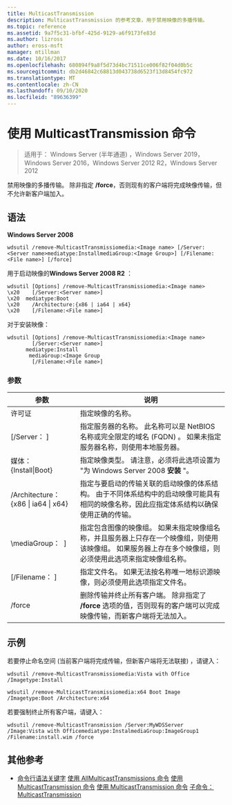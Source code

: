 ```yaml
---
title: MulticastTransmission
description: MulticastTransmission 的参考文章，用于禁用映像的多播传输。
ms.topic: reference
ms.assetid: 9a7f5c31-bfbf-425d-9129-a6f9173fe83d
ms.author: lizross
author: eross-msft
manager: mtillman
ms.date: 10/16/2017
ms.openlocfilehash: 680894f9a8f5d73d4bc71511ce006f82f04d0b5c
ms.sourcegitcommit: db2d46842c68813d043738d6523f13d8454fc972
ms.translationtype: MT
ms.contentlocale: zh-CN
ms.lasthandoff: 09/10/2020
ms.locfileid: "89636399"
---
```

# <a name="using-the-remove-multicasttransmission-command"></a>使用 MulticastTransmission 命令

> 适用于： Windows Server (半年通道) ，Windows Server 2019，Windows Server 2016，Windows Server 2012 R2，Windows Server 2012

禁用映像的多播传输。 除非指定 **/force**，否则现有的客户端将完成映像传输，但不允许新客户端加入。

## <a name="syntax"></a>语法
**Windows Server 2008**
```
wdsutil /remove-MulticastTransmissiomedia:<Image name> [/Server:<Server name>mediatype:InstallmediaGroup:<Image Group>] [/Filename:<File name>] [/force]
```
用于启动映像的**Windows Server 2008 R2** ：
```
wdsutil [Options] /remove-MulticastTransmissiomedia:<Image name>
\x20    [/Server:<Server name>]
\x20  mediatype:Boot
\x20    /Architecture:{x86 | ia64 | x64}
\x20    [/Filename:<File name>]
```
对于安装映像：
```
wdsutil [Options] /remove-MulticastTransmissiomedia:<Image name>
        [/Server:<Server name>]
      mediatype:Install
       mediaGroup:<Image Group
        [/Filename:<File name>]
```
### <a name="parameters"></a>参数
|参数|说明|
|-------|--------|
许可证<Image name>|指定映像的名称。|
|[/Server： <Server name> ]|指定服务器的名称。 此名称可以是 NetBIOS 名称或完全限定的域名 (FQDN) 。 如果未指定服务器名称，则使用本地服务器。|
媒体： {Install&#124;Boot}|指定映像类型。 请注意，必须将此选项设置为 "为 Windows Server 2008 **安装** "。|
|/Architecture： {x86 &#124; ia64 &#124; x64}|指定与要启动的传输关联的启动映像的体系结构。 由于不同体系结构中的启动映像可能具有相同的映像名称，因此应指定体系结构以确保使用正确的传输。|
|\mediaGroup： <Image group name> ]|指定包含图像的映像组。 如果未指定映像组名称，并且服务器上只存在一个映像组，则使用该映像组。 如果服务器上存在多个映像组，则必须使用此选项来指定映像组名称。|
|[/Filename： <File name> ]|指定文件名。 如果无法按名称唯一地标识源映像，则必须使用此选项指定文件名。|
|/force|删除传输并终止所有客户端。 除非指定了 **/force** 选项的值，否则现有的客户端可以完成映像传输，而新客户端将无法加入。|
## <a name="examples"></a>示例
若要停止命名空间 (当前客户端将完成传输，但新客户端将无法联接) ，请键入：
```
wdsutil /remove-MulticastTransmissiomedia:Vista with Office
/Imagetype:Install
```
```
wdsutil /remove-MulticastTransmissiomedia:x64 Boot Image
/Imagetype:Boot /Architecture:x64
```
若要强制终止所有客户端，请键入：
```
wdsutil /remove-MulticastTransmission /Server:MyWDSServer
/Image:Vista with Officemediatype:InstalmediaGroup:ImageGroup1
/Filename:install.wim /force
```
## <a name="additional-references"></a>其他参考
- [命令行语法关键字](command-line-syntax-key.md) 
[使用 AllMulticastTransmissions 命令](using-the-get-allmulticasttransmissions-command.md) 
[使用 MulticastTransmission 命令](using-the-get-multicasttransmission-command.md) 
[使用 MulticastTransmission 命令](using-the-new-multicasttransmission-command.md) 
[子命令： MulticastTransmission](subcommand-start-multicasttransmission.md)
